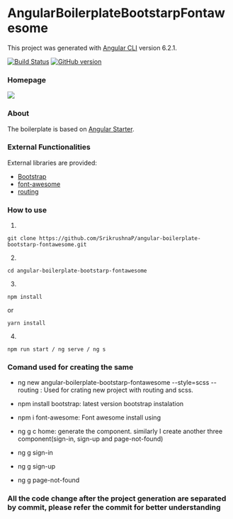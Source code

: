 # AngularBoilerplateBootstarpFontawesome

This project was generated with [Angular CLI](https://github.com/angular/angular-cli) version 6.2.1.

[![Build Status](https://travis-ci.org/ericwang1120/angular-boilerplate.svg)](https://travis-ci.org/ericwang1120/angular-boilerplate)
[![GitHub version](https://badge.fury.io/gh/ericwang1120%2Fangular-boilerplate.svg)](https://badge.fury.io/gh/ericwang1120%2Fangular-boilerplate)

### Homepage
![](_screenshots/homepage.png)


### About
The boilerplate is based on [Angular Starter](https://github.com/AngularClass/angular-starter). 

### External Functionalities

External libraries are provided:

- [Bootstrap](https://getbootstrap.com/)
- [font-awesome](http://fontawesome.io/)
- [routing](https://angular.io/guide/router)


### How to use

1. 
```
git clone https://github.com/SrikrushnaP/angular-boilerplate-bootstarp-fontawesome.git
```

2. 
```
cd angular-boilerplate-bootstarp-fontawesome
```

3. 
``` 
npm install
``` 
or  
``` 
yarn install 
```  

4. 
```
npm run start / ng serve / ng s
```

### Comand used for creating the same

- ng new angular-boilerplate-bootstarp-fontawesome --style=scss --routing
: Used for crating new project with routing and scss.

- npm install bootstrap: latest version bootstrap instalation

- npm i font-awesome: Font awesome install using

- ng g c home: generate the component. similarly I create another three component(sign-in, sign-up and page-not-found)
- ng g sign-in
- ng g sign-up
- ng g page-not-found

### All the code change after the project generation are separated by commit, please refer the commit for better understanding
